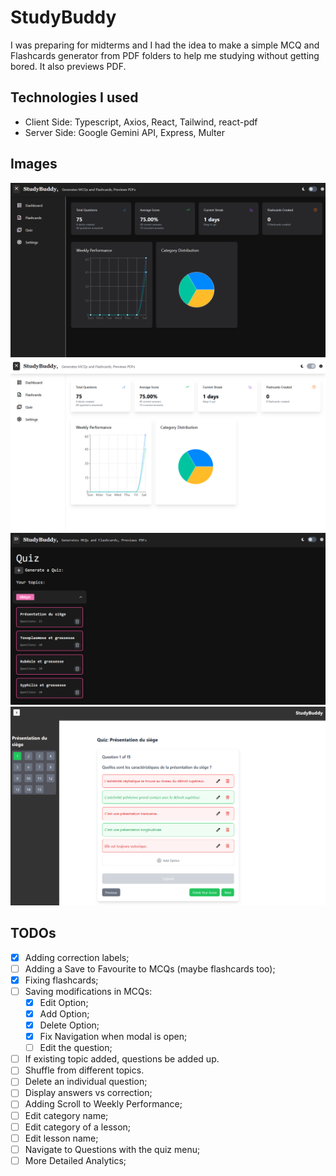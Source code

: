 # StudyBuddy

I was preparing for midterms and I had the idea to make a simple MCQ and Flashcards generator from PDF folders to help me studying without getting bored. It also previews PDF.

## Technologies I used

- Client Side: Typescript, Axios, React, Tailwind, react-pdf
- Server Side: Google Gemini API, Express, Multer

## Images

![dark](./images/dark.png)
![light](./images/light.png)
![quiz](./images/quiz.png)
![questions](./images/questions.png)

## TODOs

- [X] Adding correction labels;
- [ ] Adding a Save to Favourite to MCQs (maybe flashcards too);
- [X] Fixing flashcards;
- [ ] Saving modifications in MCQs:
  - [X] Edit Option;
  - [X] Add Option;
  - [X] Delete Option;
  - [X] Fix Navigation when modal is open;
  - [ ] Edit the question;
- [ ] If existing topic added, questions be added up.
- [ ] Shuffle from different topics.
- [ ] Delete an individual question;
- [ ] Display answers vs correction;
- [ ] Adding Scroll to Weekly Performance;
- [ ] Edit category name;
- [ ] Edit category of a lesson;
- [ ] Edit lesson name;
- [ ] Navigate to Questions with the quiz menu;
- [ ] More Detailed Analytics;
